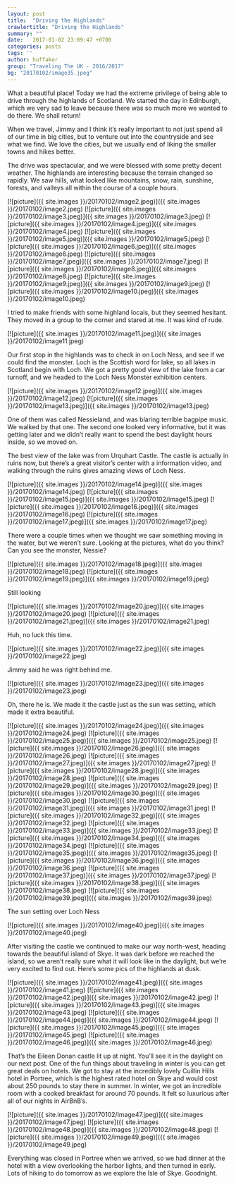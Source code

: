 ```yaml
---
layout: post
title:  "Driving the Highlands"
crawlertitle: "Driving the Highlands"
summary: ""
date:   2017-01-02 23:09:47 +0700
categories: posts
tags: ''
author: huffaker
group: "Traveling The UK - 2016/2017"
bg: "20170102/image35.jpeg"
---
```


What a beautiful place! Today we had the extreme privilege of being able to drive through the highlands of Scotland. We started the day in Edinburgh, which we very sad to leave because there was so much more we wanted to do there. We shall return!

When we travel, Jimmy and I think it’s really important to not just spend all of our time in big cities, but to venture out into the countryside and see what we find. We love the cities, but we usually end of liking the smaller towns and hikes better.

The drive was spectacular, and we were blessed with some pretty decent weather. The highlands are interesting because the terrain changed so rapidly. We saw hills, what looked like mountains, snow, rain, sunshine, forests, and valleys all within the course of a couple hours.

[![picture]({{ site.images }}/20170102/image2.jpeg)]({{ site.images }}/20170102/image2.jpeg)
[![picture]({{ site.images }}/20170102/image3.jpeg)]({{ site.images }}/20170102/image3.jpeg)
[![picture]({{ site.images }}/20170102/image4.jpeg)]({{ site.images }}/20170102/image4.jpeg)
[![picture]({{ site.images }}/20170102/image5.jpeg)]({{ site.images }}/20170102/image5.jpeg)
[![picture]({{ site.images }}/20170102/image6.jpeg)]({{ site.images }}/20170102/image6.jpeg)
[![picture]({{ site.images }}/20170102/image7.jpeg)]({{ site.images }}/20170102/image7.jpeg)
[![picture]({{ site.images }}/20170102/image8.jpeg)]({{ site.images }}/20170102/image8.jpeg)
[![picture]({{ site.images }}/20170102/image9.jpeg)]({{ site.images }}/20170102/image9.jpeg)
[![picture]({{ site.images }}/20170102/image10.jpeg)]({{ site.images }}/20170102/image10.jpeg)

I tried to make friends with some highland locals, but they seemed hesitant. They moved in a group to the corner and stared at me. It was kind of rude.

[![picture]({{ site.images }}/20170102/image11.jpeg)]({{ site.images }}/20170102/image11.jpeg)

Our first stop in the highlands was to check in on Loch Ness, and see if we could find the monster. Loch is the Scottish word for lake, so all lakes in Scotland begin with Loch. We got a pretty good view of the lake from a car turnoff, and we headed to the Loch Ness Monster exhibition centers.

[![picture]({{ site.images }}/20170102/image12.jpeg)]({{ site.images }}/20170102/image12.jpeg)
[![picture]({{ site.images }}/20170102/image13.jpeg)]({{ site.images }}/20170102/image13.jpeg)

One of them was called Nessieland, and was blaring terrible bagpipe music. We walked by that one. The second one looked very informative, but it was getting later and we didn’t really want to spend the best daylight hours inside, so we moved on.

The best view of the lake was from Urquhart Castle. The castle is actually in ruins now, but there’s a great visitor’s center with a information video, and walking through the ruins gives amazing views of Loch Ness.

[![picture]({{ site.images }}/20170102/image14.jpeg)]({{ site.images }}/20170102/image14.jpeg)
[![picture]({{ site.images }}/20170102/image15.jpeg)]({{ site.images }}/20170102/image15.jpeg)
[![picture]({{ site.images }}/20170102/image16.jpeg)]({{ site.images }}/20170102/image16.jpeg)
[![picture]({{ site.images }}/20170102/image17.jpeg)]({{ site.images }}/20170102/image17.jpeg)

There were a couple times when we thought we saw something moving in the water, but we weren’t sure. Looking at the pictures, what do you think? Can you see the monster, Nessie?

[![picture]({{ site.images }}/20170102/image18.jpeg)]({{ site.images }}/20170102/image18.jpeg)
[![picture]({{ site.images }}/20170102/image19.jpeg)]({{ site.images }}/20170102/image19.jpeg)

Still looking

[![picture]({{ site.images }}/20170102/image20.jpeg)]({{ site.images }}/20170102/image20.jpeg)
[![picture]({{ site.images }}/20170102/image21.jpeg)]({{ site.images }}/20170102/image21.jpeg)

Huh, no luck this time.

[![picture]({{ site.images }}/20170102/image22.jpeg)]({{ site.images }}/20170102/image22.jpeg)

Jimmy said he was right behind me.

[![picture]({{ site.images }}/20170102/image23.jpeg)]({{ site.images }}/20170102/image23.jpeg)

Oh, there he is.
We made it the castle just as the sun was setting, which made it extra beautiful. 

[![picture]({{ site.images }}/20170102/image24.jpeg)]({{ site.images }}/20170102/image24.jpeg)
[![picture]({{ site.images }}/20170102/image25.jpeg)]({{ site.images }}/20170102/image25.jpeg)
[![picture]({{ site.images }}/20170102/image26.jpeg)]({{ site.images }}/20170102/image26.jpeg)
[![picture]({{ site.images }}/20170102/image27.jpeg)]({{ site.images }}/20170102/image27.jpeg)
[![picture]({{ site.images }}/20170102/image28.jpeg)]({{ site.images }}/20170102/image28.jpeg)
[![picture]({{ site.images }}/20170102/image29.jpeg)]({{ site.images }}/20170102/image29.jpeg)
[![picture]({{ site.images }}/20170102/image30.jpeg)]({{ site.images }}/20170102/image30.jpeg)
[![picture]({{ site.images }}/20170102/image31.jpeg)]({{ site.images }}/20170102/image31.jpeg)
[![picture]({{ site.images }}/20170102/image32.jpeg)]({{ site.images }}/20170102/image32.jpeg)
[![picture]({{ site.images }}/20170102/image33.jpeg)]({{ site.images }}/20170102/image33.jpeg)
[![picture]({{ site.images }}/20170102/image34.jpeg)]({{ site.images }}/20170102/image34.jpeg)
[![picture]({{ site.images }}/20170102/image35.jpeg)]({{ site.images }}/20170102/image35.jpeg)
[![picture]({{ site.images }}/20170102/image36.jpeg)]({{ site.images }}/20170102/image36.jpeg)
[![picture]({{ site.images }}/20170102/image37.jpeg)]({{ site.images }}/20170102/image37.jpeg)
[![picture]({{ site.images }}/20170102/image38.jpeg)]({{ site.images }}/20170102/image38.jpeg)
[![picture]({{ site.images }}/20170102/image39.jpeg)]({{ site.images }}/20170102/image39.jpeg)

The sun setting over Loch Ness

[![picture]({{ site.images }}/20170102/image40.jpeg)]({{ site.images }}/20170102/image40.jpeg)

After visiting the castle we continued to make our way north-west, heading towards the beautiful island of Skye. It was dark before we reached the island, so we aren’t really sure what it will look like in the daylight, but we’re very excited to find out.
Here’s some pics of the highlands at dusk.

[![picture]({{ site.images }}/20170102/image41.jpeg)]({{ site.images }}/20170102/image41.jpeg)
[![picture]({{ site.images }}/20170102/image42.jpeg)]({{ site.images }}/20170102/image42.jpeg)
[![picture]({{ site.images }}/20170102/image43.jpeg)]({{ site.images }}/20170102/image43.jpeg)
[![picture]({{ site.images }}/20170102/image44.jpeg)]({{ site.images }}/20170102/image44.jpeg)
[![picture]({{ site.images }}/20170102/image45.jpeg)]({{ site.images }}/20170102/image45.jpeg)
[![picture]({{ site.images }}/20170102/image46.jpeg)]({{ site.images }}/20170102/image46.jpeg)

That’s the Eileen Donan castle lit up at night. You’ll see it in the daylight on our next post.
One of the fun things about traveling in winter is you can get great deals on hotels. We got to stay at the incredibly lovely Cuillin Hills hotel in Portree, which is the highest rated hotel on Skye and would cost about 250 pounds to stay there in summer. In winter, we got an incredible room with a cooked breakfast for around 70 pounds. It felt so luxurious after all of our nights in AirBnB’s. 

[![picture]({{ site.images }}/20170102/image47.jpeg)]({{ site.images }}/20170102/image47.jpeg)
[![picture]({{ site.images }}/20170102/image48.jpeg)]({{ site.images }}/20170102/image48.jpeg)
[![picture]({{ site.images }}/20170102/image49.jpeg)]({{ site.images }}/20170102/image49.jpeg)

Everything was closed in Portree when we arrived, so we had dinner at the hotel with a view overlooking the harbor lights, and then turned in early. Lots of hiking to do tomorrow as we explore the Isle of Skye.
Goodnight.
